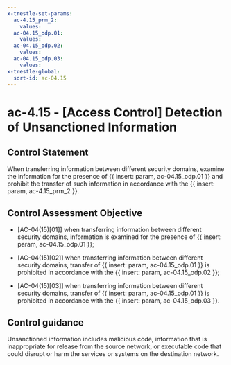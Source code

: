 ```yaml
---
x-trestle-set-params:
  ac-4.15_prm_2:
    values:
  ac-04.15_odp.01:
    values:
  ac-04.15_odp.02:
    values:
  ac-04.15_odp.03:
    values:
x-trestle-global:
  sort-id: ac-04.15
---
```


# ac-4.15 - \[Access Control\] Detection of Unsanctioned Information

## Control Statement

When transferring information between different security domains, examine the information for the presence of {{ insert: param, ac-04.15_odp.01 }} and prohibit the transfer of such information in accordance with the {{ insert: param, ac-4.15_prm_2 }}.

## Control Assessment Objective

- \[AC-04(15)[01]\] when transferring information between different security domains, information is examined for the presence of {{ insert: param, ac-04.15_odp.01 }};

- \[AC-04(15)[02]\] when transferring information between different security domains, transfer of {{ insert: param, ac-04.15_odp.01 }} is prohibited in accordance with the {{ insert: param, ac-04.15_odp.02 }};

- \[AC-04(15)[03]\] when transferring information between different security domains, transfer of {{ insert: param, ac-04.15_odp.01 }} is prohibited in accordance with the {{ insert: param, ac-04.15_odp.03 }}.

## Control guidance

Unsanctioned information includes malicious code, information that is inappropriate for release from the source network, or executable code that could disrupt or harm the services or systems on the destination network.
